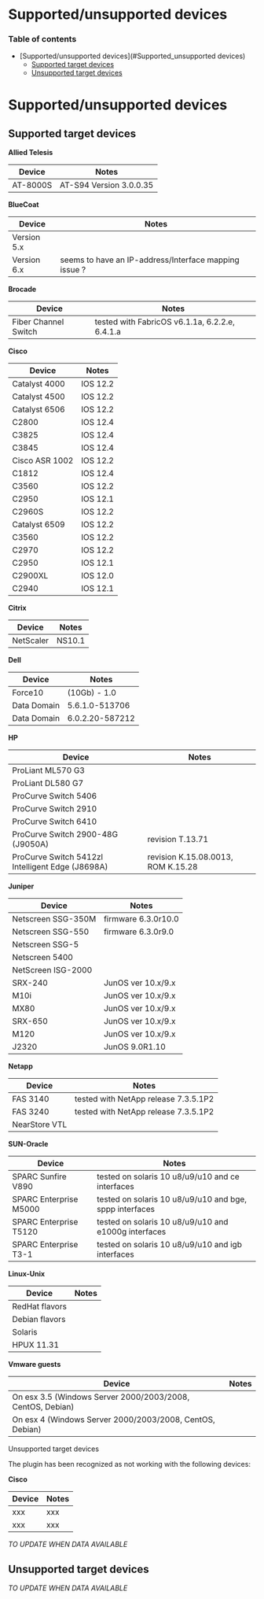 # **Supported/unsupported devices**

### Table of contents

*   [Supported/unsupported devices](#Supported_unsupported devices)
    *   [Supported target devices](#Supported_target_devices)
    *   [Unsupported target devices](#Unsupported_target_devices)

# Supported/unsupported devices

## Supported target devices

**Allied Telesis**

| Device   | Notes                   |
| -------- | ----------------------- |
| AT-8000S | AT-S94 Version 3.0.0.35 |

**BlueCoat**

| Device      | Notes                                    |
| ----------- | ---------------------------------------- |
| Version 5.x |                                          |
| Version 6.x | seems to have an IP-address/Interface mapping issue ? |

**Brocade**

| Device               | Notes                                    |
| -------------------- | ---------------------------------------- |
| Fiber Channel Switch | tested with FabricOS v6.1.1a, 6.2.2.e, 6.4.1.a |

**Cisco**

| Device         | Notes    |
| -------------- | -------- |
| Catalyst 4000  | IOS 12.2 |
| Catalyst 4500  | IOS 12.2 |
| Catalyst 6506  | IOS 12.2 |
| C2800          | IOS 12.4 |
| C3825          | IOS 12.4 |
| C3845          | IOS 12.4 |
| Cisco ASR 1002 | IOS 12.2 |
| C1812          | IOS 12.4 |
| C3560          | IOS 12.2 |
| C2950          | IOS 12.1 |
| C2960S         | IOS 12.2 |
| Catalyst 6509  | IOS 12.2 |
| C3560          | IOS 12.2 |
| C2970          | IOS 12.2 |
| C2950          | IOS 12.1 |
| C2900XL        | IOS 12.0 |
| C2940          | IOS 12.1 |

**Citrix**

| Device    | Notes  |
| --------- | ------ |
| NetScaler | NS10.1 |

**Dell**

| Device  | Notes        |
| ------- | ------------ |
| Force10 | (10Gb) - 1.0 |
| Data Domain | 5.6.1.0-513706 |
| Data Domain | 6.0.2.20-587212 |

**HP**

| Device                                   | Notes                              |
| ---------------------------------------- | ---------------------------------- |
| ProLiant ML570 G3                        |                                    |
| ProLiant DL580 G7                        |                                    |
| ProCurve Switch 5406                     |                                    |
| ProCurve Switch 2910                     |                                    |
| ProCurve Switch 6410                     |                                    |
| ProCurve Switch 2900-48G (J9050A)        | revision T.13.71                   |
| ProCurve Switch 5412zl Intelligent Edge (J8698A) | revision K.15.08.0013, ROM K.15.28 |

**Juniper**

| Device             | Notes               |
| ------------------ | ------------------- |
| Netscreen SSG-350M | firmware 6.3.0r10.0 |
| Netscreen SSG-550  | firmware 6.3.0r9.0  |
| Netscreen SSG-5    |                     |
| Netscreen 5400     |                     |
| NetScreen ISG-2000 |                     |
| SRX-240            | JunOS ver 10.x/9.x  |
| M10i               | JunOS ver 10.x/9.x  |
| MX80               | JunOS ver 10.x/9.x  |
| SRX-650            | JunOS ver 10.x/9.x  |
| M120               | JunOS ver 10.x/9.x  |
| J2320              | JunOS 9.0R1.10      |

**Netapp**

| Device        | Notes                                |
| ------------- | ------------------------------------ |
| FAS 3140      | tested with NetApp release 7.3.5.1P2 |
| FAS 3240      | tested with NetApp release 7.3.5.1P2 |
| NearStore VTL |                                      |

**SUN-Oracle**

| Device                 | Notes                                    |
| ---------------------- | ---------------------------------------- |
| SPARC Sunfire V890     | tested on solaris 10 u8/u9/u10 and ce interfaces |
| SPARC Enterprise M5000 | tested on solaris 10 u8/u9/u10 and bge, sppp interfaces |
| SPARC Enterprise T5120 | tested on solaris 10 u8/u9/u10 and e1000g interfaces |
| SPARC Enterprise T3-1  | tested on solaris 10 u8/u9/u10 and igb interfaces |

**Linux-Unix**

| Device                                   | Notes |
| ---------------------------------------- | ----- |
| RedHat flavors |       |
| Debian flavors |       |
| Solaris        |       |
| HPUX 11.31     |       |

**Vmware guests**

| Device                                   | Notes |
| ---------------------------------------- | ----- |
| On esx 3.5 (Windows Server 2000/2003/2008, CentOS, Debian) |       |
| On esx 4 (Windows Server 2000/2003/2008, CentOS, Debian) |       |

Unsupported target devices


The plugin has been recognized as not working with the following devices:

**Cisco**

| Device | Notes |
| ------ | ----- |
| xxx    | xxx   |
| xxx    | xxx   |

_TO UPDATE WHEN DATA AVAILABLE_

## Unsupported target devices

_TO UPDATE WHEN DATA AVAILABLE_
